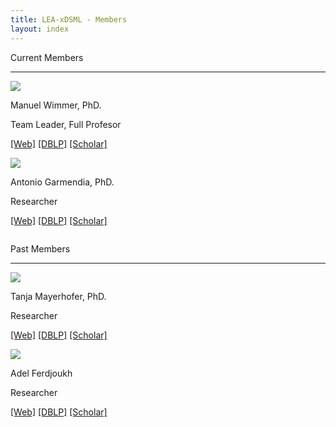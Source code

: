 ```yaml
---
title: LEA-xDSML - Members
layout: index
---
```

<p class="title-style">Current Members</p>
<hr class="solid">

<div class="row">
    <div class="column">
        <img src="{{site.github.url}}/assets/img/wimmer-photo.jpg" id="manuel-photo"/>
        <p class="nomargin">Manuel Wimmer, PhD.</p>
        <p class="nomargin">Team Leader, Full Profesor</p>
        <p class="nomargin">
            <a href="https://se.jku.at/manuel-wimmer/">[Web]</a>
            <a href="https://dblp.org/pid/20/4565.html">[DBLP]</a>
            <a href="https://scholar.google.com/citations?user=YZDY1psAAAAJ&hl=en">[Scholar]</a>
        </p>
    </div>
    <div class="column">
        <img src="{{site.github.url}}/assets/img/antonio-photo.jpg" id="antonio-photo"/>
        <p class="nomargin">Antonio Garmendia, PhD.</p>
        <p class="nomargin">Researcher</p>
        <p class="nomargin">
            <a href="https://se.jku.at/antonio-garmendia/">[Web]</a>
            <a href="https://dblp.uni-trier.de/pid/151/0138.html">[DBLP]</a>
            <a href="https://scholar.google.es/citations?user=inoqxM8AAAAJ&hl=es">[Scholar]</a>
        </p>
    </div>    
</div>

<p class="title-style">Past Members</p>
<hr class="solid">

<div class="row">
    <div class="column">
        <img src="{{site.github.url}}/assets/img/tanja-photo.png" id="manuel-photo"/>
        <p class="nomargin">Tanja Mayerhofer, PhD.</p>
        <p class="nomargin">Researcher</p>
        <p class="nomargin">
            <a href="https://www.big.tuwien.ac.at/people/tanja-mayerhofer/">[Web]</a>
            <a href="https://dblp.org/pid/116/6700.html">[DBLP]</a>
            <a href="https://scholar.google.at/citations?user=WKUy4cQAAAAJ&hl=de">[Scholar]</a>
        </p>
    </div>
    <div class="column">
        <img src="{{site.github.url}}/assets/img/adel-photo.png" id="antonio-photo"/>
        <p class="nomargin">Adel Ferdjoukh</p>
        <p class="nomargin">Researcher</p>
        <p class="nomargin">
            <a href="https://www.adel-ferdjoukh.ovh/">[Web]</a>
            <a href="https://dblp.org/pid/141/2018.html">[DBLP]</a>
            <a href="https://scholar.google.fr/citations?user=KMJK2pUAAAAJ&hl=en">[Scholar]</a>
        </p>
    </div>    
</div>


